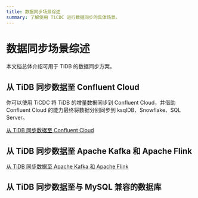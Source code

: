 ```yaml
---
title: 数据同步场景综述
summary: 了解使用 TiCDC 进行数据同步的具体场景。
---
```


# 数据同步场景综述

本文档总体介绍可用于 TiDB 的数据同步方案。

## 从 TiDB 同步数据至 Confluent Cloud

你可以使用 TiCDC 将 TiDB 的增量数据同步到 Confluent Cloud，并借助 Confluent Cloud 的能力最终将数据分别同步到 ksqlDB、Snowflake、SQL Server。

[从 TiDB 同步数据至 Confluent Cloud](/replicate-from-tidb-to-confluent.md)

## 从 TiDB 同步数据至 Apache Kafka 和 Apache Flink

[从 TiDB 同步数据至 Apache Kafka 和 Apache Flink](/replicate-from-tidb-to-kafka-flink.md)

## 从 TiDB 同步数据至与 MySQL 兼容的数据库
